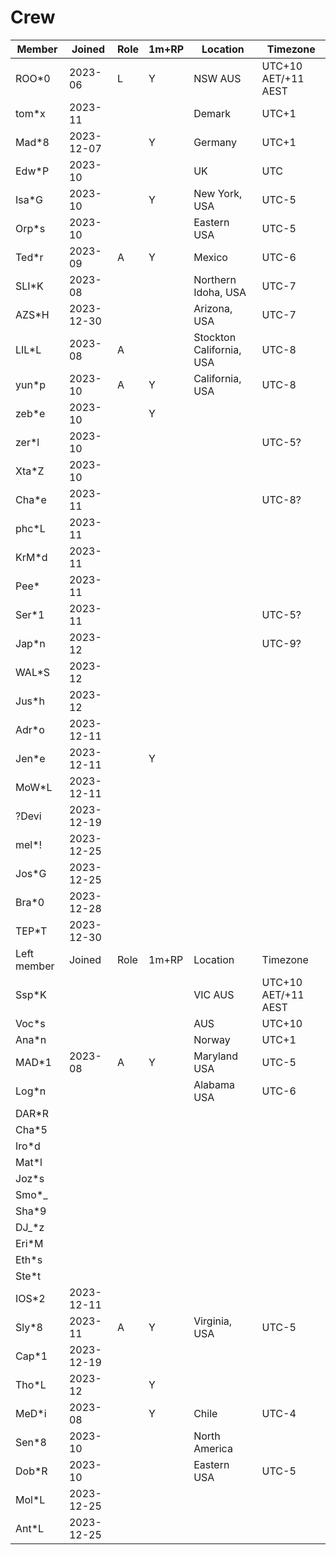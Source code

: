 # Crew

|Member|Joined|Role|1m+RP|Location|Timezone|
|--|--|--|--|--|--|
|ROO*0|2023-06|L|Y|NSW AUS|UTC+10 AET/+11 AEST|
|tom*x|2023-11|||Demark|UTC+1|
|Mad*8|2023-12-07||Y|Germany|UTC+1|
|Edw*P|2023-10|||UK|UTC|
|Isa*G|2023-10||Y|New York, USA|UTC-5|
|Orp*s|2023-10|||Eastern USA|UTC-5|
|Ted*r|2023-09|A|Y|Mexico|UTC-6|
|SLI*K|2023-08|||Northern Idoha, USA|UTC-7|
|AZS*H|2023-12-30|||Arizona, USA|UTC-7|
|LIL*L|2023-08|A||Stockton California, USA|UTC-8|
|yun*p|2023-10|A|Y|California, USA|UTC-8|
|zeb*e|2023-10||Y|
|zer*l|2023-10||||UTC-5?|
|Xta*Z|2023-10||
|Cha*e|2023-11||||UTC-8?|
|phc*L|2023-11||
|KrM*d|2023-11||
|Pee*|2023-11||
|Ser*1|2023-11||||UTC-5?|
|Jap*n|2023-12||||UTC-9?|
|WAL*S|2023-12|||
|Jus*h|2023-12|||
|Adr*o|2023-12-11|||
|Jen*e|2023-12-11||Y|
|MoW*L|2023-12-11|||
|?Devi|2023-12-19|||
|mel*!|2023-12-25|
|Jos*G|2023-12-25|
|Bra*0|2023-12-28|
|TEP*T|2023-12-30|
|Left member|Joined|Role|1m+RP|Location|Timezone|
|Ssp*K||||VIC AUS|UTC+10 AET/+11 AEST|
|Voc*s||||AUS|UTC+10|
|Ana*n||||Norway|UTC+1|
|MAD*1|2023-08|A|Y|Maryland USA|UTC-5|
|Log*n||||Alabama USA|UTC-6|
|DAR*R|||
|Cha*5|||
|Iro*d|||
|Mat*l|||
|Joz*s|||
|Smo*_|||
|Sha*9|||
|DJ_*z|||
|Eri*M|||
|Eth*s|||
|Ste*t|||
|IOS*2|2023-12-11|||
|Sly*8|2023-11|A|Y|Virginia, USA|UTC-5|
|Cap*1|2023-12-19|||
|Tho*L|2023-12||Y|
|MeD*i|2023-08||Y|Chile|UTC-4|
|Sen*8|2023-10|||North America||
|Dob*R|2023-10|||Eastern USA|UTC-5|
|Mol*L|2023-12-25|
|Ant*L|2023-12-25|
